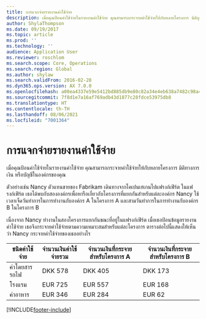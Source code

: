 ```yaml
---
title: การแจกจ่ายรายงานค่าใช้จ่าย
description: เมื่อคุณป้อนค่าใช้จ่ายในรายงานค่าใช้จ่าย คุณสามารถกระจายค่าใช้จ่ายให้กับหลายโครงการ นิติบุคคล หรือบัญชีในองค์กรของคุณ
author: ShylaThompson
ms.date: 09/19/2017
ms.topic: article
ms.prod: ''
ms.technology: ''
audience: Application User
ms.reviewer: roschlom
ms.search.scope: Core, Operations
ms.search.region: Global
ms.author: shylaw
ms.search.validFrom: 2016-02-28
ms.dyn365.ops.version: AX 7.0.0
ms.openlocfilehash: a00ea4337e59e5412bd885db9e80c82a34e4eb638a7482c98a4946c44c4d734e
ms.sourcegitcommit: 7f8d1e7a16af769adb43d1877c28fdce53975db8
ms.translationtype: HT
ms.contentlocale: th-TH
ms.lasthandoff: 08/06/2021
ms.locfileid: "7001364"
---
```

# <a name="expense-report-distributions"></a>การแจกจ่ายรายงานค่าใช้จ่าย

เมื่อคุณป้อนค่าใช้จ่ายในรายงานค่าใช้จ่าย คุณสามารถกระจายค่าใช้จ่ายให้กับหลายโครงการ มิติทางการเงิน หรือบัญชีในองค์กรของคุณ

ตัวอย่างเช่น Nancy ตัวแทนขายของ Fabrikam เดินทางจากโคเปนเฮเกนไปแฟรงก์เฟิร์ต ในแฟรงก์เฟิร์ต เธอได้พบกับสององค์กรเพื่อหารือเกี่ยวกับโครงการที่แยกกันสำหรับแต่ละองค์กร Nancy ใช้เวลาเจ็ดวันทำการในการทำงานกับองค์กร A ในโครงการ A และสามวันทำการในการทำงานกับองค์กร B ในโครงการ B

เนื่องจาก Nancy ทำงานในสองโครงการแยกกันขณะที่อยู่ในแฟรงก์เฟิร์ต เมื่อเธอป้อนข้อมูลรายงานค่าใช้จ่าย เธอจึงกระจายค่าใช้จ่ายตามความเหมาะสมสำหรับแต่ละโครงการ ตารางต่อไปนี้แสดงให้เห็นว่า Nancy กระจายค่าใช้จ่ายของเธออย่างไร


| ชนิดค่าใช้จ่าย | จำนวนเงินค่าใช้จ่ายรวม|จำนวนเงินที่กระจายสำหรับโครงการ A| จำนวนเงินที่กระจายสำหรับโครงการ B |
|--------------|---------------------|-------------------------------|---------------------------------|
|ค่าโดยสารรถไฟ   |DKK 578              |DKK 405                        |DKK 173                          |
|โรงแรม         |EUR 725              |EUR 557                        |EUR 168                          |
|ค่าอาหาร         |EUR 346              |EUR 284                        |EUR 62                           |



[!INCLUDE[footer-include](../includes/footer-banner.md)]